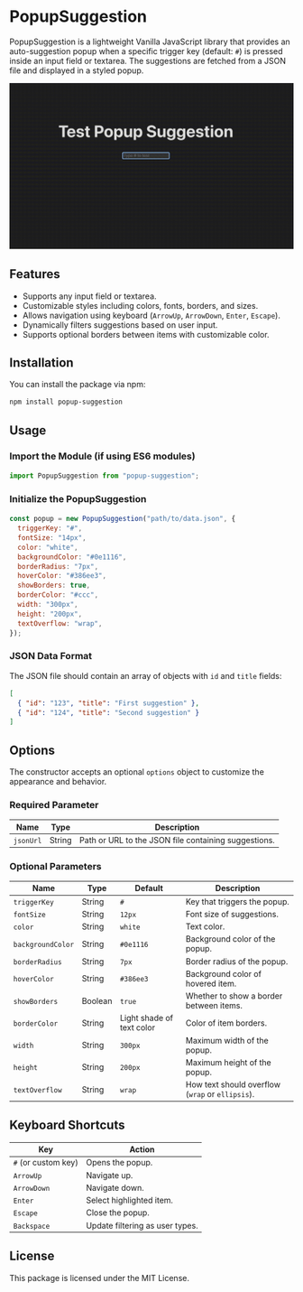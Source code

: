 # PopupSuggestion

PopupSuggestion is a lightweight Vanilla JavaScript library that provides an auto-suggestion popup when a specific trigger key (default: `#`) is pressed inside an input field or textarea. The suggestions are fetched from a JSON file and displayed in a styled popup.

![PopupSuggestion Demo](./sample.gif)

## Features

- Supports any input field or textarea.
- Customizable styles including colors, fonts, borders, and sizes.
- Allows navigation using keyboard (`ArrowUp`, `ArrowDown`, `Enter`, `Escape`).
- Dynamically filters suggestions based on user input.
- Supports optional borders between items with customizable color.

## Installation

You can install the package via npm:

```sh
npm install popup-suggestion
```

## Usage

### Import the Module (if using ES6 modules)

```javascript
import PopupSuggestion from "popup-suggestion";
```

### Initialize the PopupSuggestion

```javascript
const popup = new PopupSuggestion("path/to/data.json", {
  triggerKey: "#",
  fontSize: "14px",
  color: "white",
  backgroundColor: "#0e1116",
  borderRadius: "7px",
  hoverColor: "#386ee3",
  showBorders: true,
  borderColor: "#ccc",
  width: "300px",
  height: "200px",
  textOverflow: "wrap",
});
```

### JSON Data Format

The JSON file should contain an array of objects with `id` and `title` fields:

```json
[
  { "id": "123", "title": "First suggestion" },
  { "id": "124", "title": "Second suggestion" }
]
```

## Options

The constructor accepts an optional `options` object to customize the appearance and behavior.

### Required Parameter

| Name      | Type   | Description                                          |
| --------- | ------ | ---------------------------------------------------- |
| `jsonUrl` | String | Path or URL to the JSON file containing suggestions. |

### Optional Parameters

| Name              | Type    | Default                   | Description                                      |
| ----------------- | ------- | ------------------------- | ------------------------------------------------ |
| `triggerKey`      | String  | `#`                       | Key that triggers the popup.                     |
| `fontSize`        | String  | `12px`                    | Font size of suggestions.                        |
| `color`           | String  | `white`                   | Text color.                                      |
| `backgroundColor` | String  | `#0e1116`                 | Background color of the popup.                   |
| `borderRadius`    | String  | `7px`                     | Border radius of the popup.                      |
| `hoverColor`      | String  | `#386ee3`                 | Background color of hovered item.                |
| `showBorders`     | Boolean | `true`                    | Whether to show a border between items.          |
| `borderColor`     | String  | Light shade of text color | Color of item borders.                           |
| `width`           | String  | `300px`                   | Maximum width of the popup.                      |
| `height`          | String  | `200px`                   | Maximum height of the popup.                     |
| `textOverflow`    | String  | `wrap`                    | How text should overflow (`wrap` or `ellipsis`). |

## Keyboard Shortcuts

| Key                 | Action                          |
| ------------------- | ------------------------------- |
| `#` (or custom key) | Opens the popup.                |
| `ArrowUp`           | Navigate up.                    |
| `ArrowDown`         | Navigate down.                  |
| `Enter`             | Select highlighted item.        |
| `Escape`            | Close the popup.                |
| `Backspace`         | Update filtering as user types. |

## License

This package is licensed under the MIT License.
